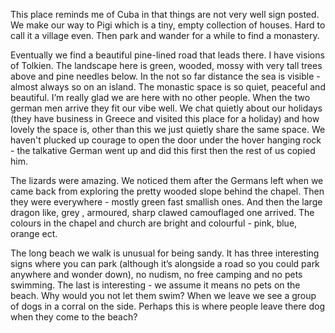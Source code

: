 This place reminds me of Cuba in that things are not very well sign posted. We make our way to Pigi which is a tiny, empty collection of houses. Hard to call it a village even. Then park and wander for a while to find a monastery.

Eventually we find a beautiful pine-lined road that leads there. I have visions of Tolkien. The landscape here is green, wooded, mossy with very tall trees above and pine needles below. In the not so far distance the sea is visible - almost always so on an island. The monastic space is so quiet, peaceful and beautiful. I’m really glad we are here with no other people. When the two german men arrive they fit our vibe well. We chat quietly about our holidays (they have business in Greece and visited this place for a holiday) and how lovely the space is, other than this we just quietly share the same space. We haven't plucked up courage to open the door under the hover hanging rock - the talkative German went up and did this first then the rest of us copied him.

The lizards were amazing. We noticed them after the Germans left when we came back from exploring the pretty wooded slope behind the chapel. Then they were everywhere - mostly green fast smallish ones. And then the large dragon like, grey , armoured, sharp clawed camouflaged one arrived. The colours in the chapel and church are bright and colourful - pink, blue, orange ect.

The long beach we walk is unusual for being sandy. It has three interesting signs where you can park (although it’s alongside a road so you could park anywhere and wonder down), no nudism, no free camping and no pets swimming. The last is interesting - we assume it means no pets on the beach. Why would you not let them swim? When we leave we see a group of dogs in a corral on the side. Perhaps this is where people leave there dog when they come to the beach?
